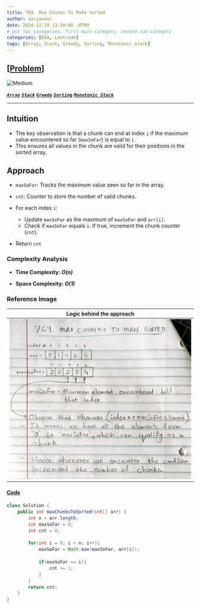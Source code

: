 ```yaml
---
title: 769. Max Chunks To Make Sorted
author: aaryaveer
date: 2024-12-19 13:20:00 -0700
# put two categories, first main-category, second sub-category
categories: [DSA, Leetcode]
tags: [Array, Stack, Greedy, Sorting, Monotonic Stack]
---
```


## [[Problem](https://leetcode.com/problems/max-chunks-to-make-sorted/description/)]

 <!-- ![Easy](https://img.shields.io/badge/Easy-green?style=for-the-badge)  -->
![Medium](https://img.shields.io/badge/Medium-yellow?style=for-the-badge)  
<!-- ![Hard](https://img.shields.io/badge/Hard-red?style=for-the-badge) -->

[**_`Array`_**](https://akr2803.github.io/tags/array/) [**_`Stack`_**](https://akr2803.github.io/tags/stack/) [**_`Greedy`_**](https://akr2803.github.io/tags/greedy/) [**_`Sorting`_**](https://akr2803.github.io/tags/sorting/) [**_`Monotonic Stack`_**](https://akr2803.github.io/tags/monotonic-stack/)

---

## Intuition  
- The key observation is that a chunk can end at index `i` if the maximum value encountered so far (`maxSoFar`) is equal to `i`. 
- This ensures all values in the chunk are valid for their positions in the sorted array.  

## Approach  

- `maxSoFar`: Tracks the maximum value seen so far in the array.  
- `cnt`: Counter to store the number of valid chunks.  

- For each index `i`:  
    - Update `maxSoFar` as the maximum of `maxSoFar` and `arr[i]`.  
    - Check if `maxSoFar` equals `i`. If true, increment the chunk counter (`cnt`).  

- Return `cnt`

### Complexity Analysis
- **Time Complexity: _O(n)_**  

- **Space Complexity: _O(1)_**

### Reference Image
| Logic behind the approach                                             | 
|--------------------------------------------------------------------------------------| 
| <img src="../assets/img/leetcode/12-19-2024-max-chunks-to-make-sorted.jpg" width=500 alt="max-chunks-to-make-sorted"/> |

#### [Code](https://github.com/AKR-2803/DSA-Declassified/blob/main/POTD-Leetcode/December/code/MaxChunksToMakeSorted.java)
```java
class Solution { 
    public int maxChunksToSorted(int[] arr) {
        int n = arr.length;
        int maxSoFar = 0;
        int cnt = 0;

        for(int i = 0; i < n; i++){
            maxSoFar = Math.max(maxSoFar, arr[i]);

            if(maxSoFar == i){
                cnt += 1;
            }
        }
        return cnt;
    }
}
```